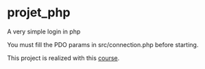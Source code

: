 # projet_php
A very simple login in php

You must fill the PDO params in src/connection.php before starting.

This project is realized with this [course](https://www.udemy.com/course/php-et-mysql-la-formation-ultime/).
